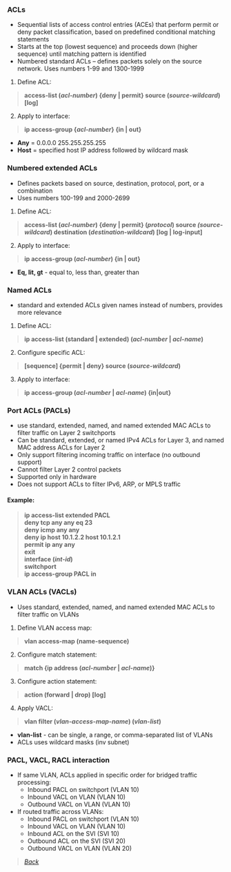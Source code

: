 ### ACLs  
* Sequential lists of access control entries (ACEs) that perform permit or deny packet classification, based on predefined conditional matching statements  
* Starts at the top (lowest sequence) and proceeds down (higher sequence) until matching pattern is identified  
* Numbered standard ACLs – defines packets solely on the source network. Uses numbers 1-99 and 1300-1999  
1. Define ACL:  
> **access-list (*acl-number*) {deny | permit} source (*source-wildcard*) [log]**  
2. Apply to interface:  
> **ip access-group {*acl-number*} {in | out}**  
* **Any** = 0.0.0.0 255.255.255.255  
* **Host** = specified host IP address followed by wildcard mask  


### Numbered extended ACLs  
* Defines packets based on source, destination, protocol, port, or a combination  
* Uses numbers 100-199 and 2000-2699  
1. Define ACL:  
> **access-list (*acl-number*) {deny | permit} (*protocol*) source *(source-wildcard*) destination (*destination-wildcard*) [log | log-input]**  
2. Apply to interface:  
> **ip access-group (*acl-number*) {in | out}**  
* **Eq, lit, gt** - equal to, less than, greater than  


### Named ACLs  
* standard and extended ACLs given names instead of numbers, provides more relevance  
1. Define ACL:  
> **ip access-list (standard | extended) (*acl-number* | *acl-name*)**  
2. Configure specific ACL:  
> **[sequence] {permit | deny} source (*source-wildcard*)**  
3. Apply to interface:  
> **ip access-group (*acl-number* | *acl-name*) {in|out}**  


### Port ACLs (PACLs)   
* use standard, extended, named, and named extended MAC ACLs to filter traffic on Layer 2 switchports  
* Can be standard, extended, or named IPv4 ACLs for Layer 3, and named MAC address ACLs for Layer 2  
* Only support filtering incoming traffic on interface (no outbound support)  
* Cannot filter Layer 2 control packets  
* Supported only in hardware  
* Does not support ACLs to filter IPv6, ARP, or MPLS traffic  

#### Example:  
> **ip access-list extended PACL**  
> **deny tcp any any eq 23**  
> **deny icmp any any**  
> **deny ip host 10.1.2.2 host 10.1.2.1**  
> **permit ip any any**  
> **exit**  
> **interface (*int-id*)**  
> **switchport**  
> **ip access-group PACL in**  


### VLAN ACLs (VACLs)  
* Uses standard, extended, named, and named extended MAC ACLs to filter traffic on VLANs  
1. Define VLAN access map:  
> **vlan access-map (name-sequence)**  
2. Configure match statement:  
> **match {ip address (*acl-number* | *acl-name*)}**  
3. Configure action statement:  
> **action (forward | drop) [log]**  
4. Apply VACL:  
> **vlan filter (*vlan-access-map-name*) (*vlan-list*)**  
* **vlan-list** - can be single, a range, or comma-separated list of VLANs  
* ACLs uses wildcard masks (inv subnet)  

### PACL, VACL, RACL interaction  
* If same VLAN, ACLs applied in specific order for bridged traffic processing:  
  * Inbound PACL on switchport (VLAN 10)  
  * Inbound VACL on VLAN (VLAN 10)  
  * Outbound VACL on VLAN (VLAN 10)  
* If routed traffic across VLANs:  
  * Inbound PACL on switchport (VLAN 10)  
  * Inbound VACL on VLAN (VLAN 10)  
  * Inbound ACL on the SVI (SVI 10)  
  * Outbound ACL on the SVI (SVI 20)  
  * Outbound VACL on VLAN (VLAN 20)  


> *[Back](https://github.com/network-dluong/CCNP-ENCOR/tree/5.0-Security)*  
